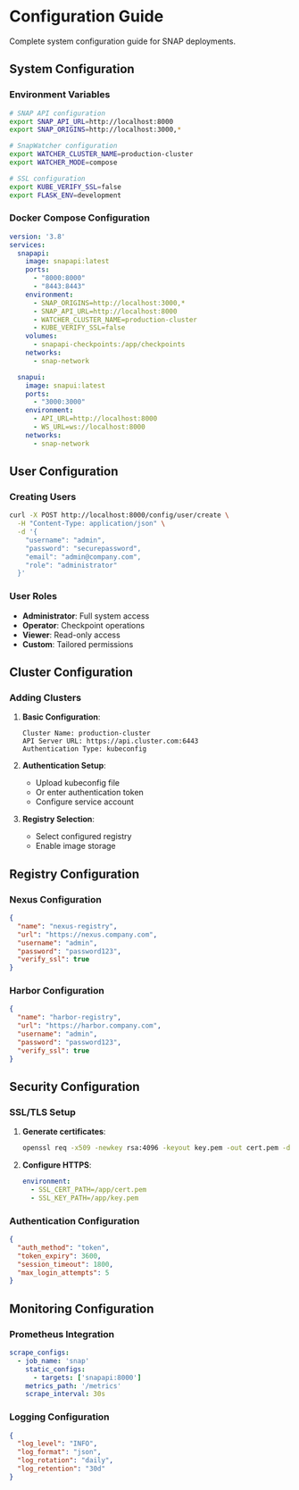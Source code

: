 # Configuration Guide

Complete system configuration guide for SNAP deployments.

## System Configuration

### Environment Variables
```bash
# SNAP API configuration
export SNAP_API_URL=http://localhost:8000
export SNAP_ORIGINS=http://localhost:3000,*

# SnapWatcher configuration
export WATCHER_CLUSTER_NAME=production-cluster
export WATCHER_MODE=compose

# SSL configuration
export KUBE_VERIFY_SSL=false
export FLASK_ENV=development
```

### Docker Compose Configuration
```yaml
version: '3.8'
services:
  snapapi:
    image: snapapi:latest
    ports:
      - "8000:8000"
      - "8443:8443"
    environment:
      - SNAP_ORIGINS=http://localhost:3000,*
      - SNAP_API_URL=http://localhost:8000
      - WATCHER_CLUSTER_NAME=production-cluster
      - KUBE_VERIFY_SSL=false
    volumes:
      - snapapi-checkpoints:/app/checkpoints
    networks:
      - snap-network

  snapui:
    image: snapui:latest
    ports:
      - "3000:3000"
    environment:
      - API_URL=http://localhost:8000
      - WS_URL=ws://localhost:8000
    networks:
      - snap-network
```

## User Configuration

### Creating Users
```bash
curl -X POST http://localhost:8000/config/user/create \
  -H "Content-Type: application/json" \
  -d '{
    "username": "admin",
    "password": "securepassword",
    "email": "admin@company.com",
    "role": "administrator"
  }'
```

### User Roles
- **Administrator**: Full system access
- **Operator**: Checkpoint operations
- **Viewer**: Read-only access
- **Custom**: Tailored permissions

## Cluster Configuration

### Adding Clusters
1. **Basic Configuration**:
   ```
   Cluster Name: production-cluster
   API Server URL: https://api.cluster.com:6443
   Authentication Type: kubeconfig
   ```

2. **Authentication Setup**:
   - Upload kubeconfig file
   - Or enter authentication token
   - Configure service account

3. **Registry Selection**:
   - Select configured registry
   - Enable image storage

## Registry Configuration

### Nexus Configuration
```json
{
  "name": "nexus-registry",
  "url": "https://nexus.company.com",
  "username": "admin",
  "password": "password123",
  "verify_ssl": true
}
```

### Harbor Configuration
```json
{
  "name": "harbor-registry",
  "url": "https://harbor.company.com",
  "username": "admin",
  "password": "password123",
  "verify_ssl": true
}
```

## Security Configuration

### SSL/TLS Setup
1. **Generate certificates**:
   ```bash
   openssl req -x509 -newkey rsa:4096 -keyout key.pem -out cert.pem -days 365 -nodes
   ```

2. **Configure HTTPS**:
   ```yaml
   environment:
     - SSL_CERT_PATH=/app/cert.pem
     - SSL_KEY_PATH=/app/key.pem
   ```

### Authentication Configuration
```json
{
  "auth_method": "token",
  "token_expiry": 3600,
  "session_timeout": 1800,
  "max_login_attempts": 5
}
```

## Monitoring Configuration

### Prometheus Integration
```yaml
scrape_configs:
  - job_name: 'snap'
    static_configs:
      - targets: ['snapapi:8000']
    metrics_path: '/metrics'
    scrape_interval: 30s
```

### Logging Configuration
```json
{
  "log_level": "INFO",
  "log_format": "json",
  "log_rotation": "daily",
  "log_retention": "30d"
}
```
